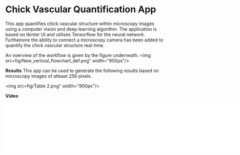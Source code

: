 # Chick Vascular Quantification App

This app quantifies chick vascular structure within microscopy images using a computer vision and deep learning algorithm. The application is based on tkinter UI and utilises Tensorflow for the neural network. Furthemore the ability to connect a microscopy camera has been added to quantify the chick vascular structure real-time.

An voerview of the workflow is given by the figure underneath:
<img src=fig/New_vertival_flowchart_def.png" width="900px"/> 

**Results**
This app can be used to generate the following results based on microscopy images of atleast 256 pixels.

<img src=fig/Table 2.png" width="900px"/> 

**Video**

<iframe width="900" src="mov/Thesis Movie.mp4"" frameborder="0" allowfullscreen></iframe>

